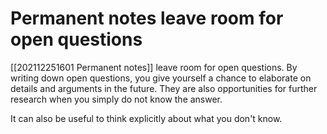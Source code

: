 # Permanent notes leave room for open questions

[[202112251601 Permanent notes]] leave room for open questions. By writing down open questions, you give yourself a chance to elaborate on details and arguments in the future. They are also opportunities for further research when you simply do not know the answer.

It can also be useful to think explicitly about what you don't know.
